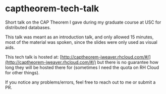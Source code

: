 captheorem-tech-talk
====================

Short talk on the CAP Theorem I gave during my graduate course at USC for distributed databases.

This talk was meant as an introduction talk, and only allowed 15 minutes, most of the material was spoken, since the slides were only used as visual aids.


This tech talk is hosted at: [http://captheorem-jweaver.rhcloud.com/#/](http://captheorem-jweaver.rhcloud.com/#/) but there is no guarantee how long they will be hosted there for (sometimes I need the quota on RH Cloud for other things).

If you notice any problems/errors, feel free to reach out to me or submit a PR.
